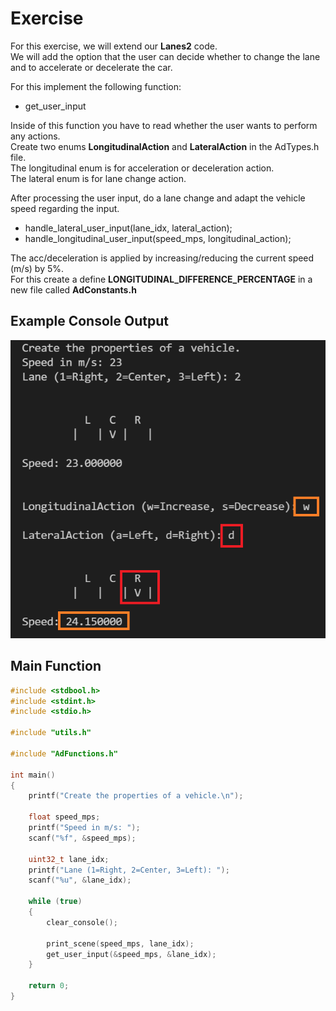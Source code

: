 # Exercise

For this exercise, we will extend our **Lanes2** code.  
We will add the option that the user can decide whether to change the lane and to accelerate or decelerate the car.  

For this implement the following function:

- get_user_input

Inside of this function you have to read whether the user wants to perform any actions.  
Create two enums **LongitudinalAction** and **LateralAction** in the AdTypes.h file.  
The longitudinal enum is for acceleration or deceleration action.  
The lateral enum is for lane change action.  

After processing the user input, do a lane change and adapt the vehicle speed regarding the input.

- handle_lateral_user_input(lane_idx, lateral_action);
- handle_longitudinal_user_input(speed_mps, longitudinal_action);

The acc/deceleration is applied by increasing/reducing the current speed (m/s) by 5%.  
For this create a define **LONGITUDINAL_DIFFERENCE_PERCENTAGE** in a new file called **AdConstants.h**

## Example Console Output

![alt](../../media/6_Steering.png)

## Main Function

```cpp
#include <stdbool.h>
#include <stdint.h>
#include <stdio.h>

#include "utils.h"

#include "AdFunctions.h"

int main()
{
    printf("Create the properties of a vehicle.\n");

    float speed_mps;
    printf("Speed in m/s: ");
    scanf("%f", &speed_mps);

    uint32_t lane_idx;
    printf("Lane (1=Right, 2=Center, 3=Left): ");
    scanf("%u", &lane_idx);

    while (true)
    {
        clear_console();

        print_scene(speed_mps, lane_idx);
        get_user_input(&speed_mps, &lane_idx);
    }

    return 0;
}
```
